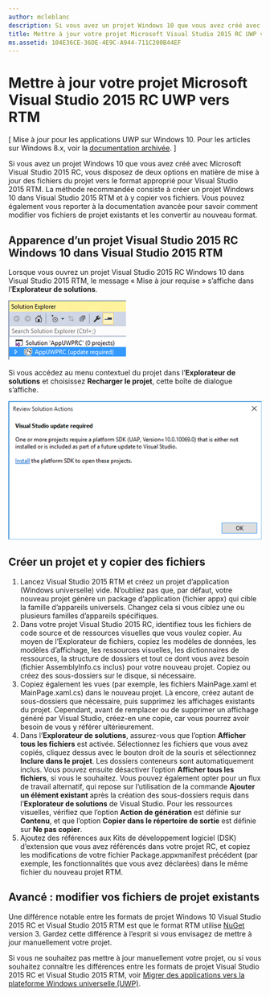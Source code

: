 ```yaml
---
author: mcleblanc
description: Si vous avez un projet Windows 10 que vous avez créé avec Microsoft Visual Studio 2015 RC, vous disposez de deux options en matière de mise à jour des fichiers du projet vers le format approprié pour Visual Studio 2015 RTM.
title: Mettre à jour votre projet Microsoft Visual Studio 2015 RC UWP vers RTM
ms.assetid: 104E36CE-36DE-4E9C-A944-711C200B44EF
---
```


# Mettre à jour votre projet Microsoft Visual Studio 2015 RC UWP vers RTM

\[ Mise à jour pour les applications UWP sur Windows 10. Pour les articles sur Windows 8.x, voir la [documentation archivée](http://go.microsoft.com/fwlink/p/?linkid=619132). \]

Si vous avez un projet Windows 10 que vous avez créé avec Microsoft Visual Studio 2015 RC, vous disposez de deux options en matière de mise à jour des fichiers du projet vers le format approprié pour Visual Studio 2015 RTM. La méthode recommandée consiste à créer un projet Windows 10 dans Visual Studio 2015 RTM et à y copier vos fichiers. Vous pouvez également vous reporter à la documentation avancée pour savoir comment modifier vos fichiers de projet existants et les convertir au nouveau format.

## Apparence d’un projet Visual Studio 2015 RC Windows 10 dans Visual Studio 2015 RTM

Lorsque vous ouvrez un projet Visual Studio 2015 RC Windows 10 dans Visual Studio 2015 RTM, le message « Mise à jour requise » s’affiche dans l’**Explorateur de solutions**.

![Mise à jour requise](images/vsrc-to-rtm/solution-explorer.png)

Si vous accédez au menu contextuel du projet dans l’**Explorateur de solutions** et choisissez **Recharger le projet**, cette boîte de dialogue s’affiche.

![Mise à jour de Visual Studio requise](images/vsrc-to-rtm/reload-project.png)

## Créer un projet et y copier des fichiers

1.  Lancez Visual Studio 2015 RTM et créez un projet d’application (Windows universelle) vide. N’oubliez pas que, par défaut, votre nouveau projet génère un package d’application (fichier appx) qui cible la famille d’appareils universels. Changez cela si vous ciblez une ou plusieurs familles d’appareils spécifiques.
2.  Dans votre projet Visual Studio 2015 RC, identifiez tous les fichiers de code source et de ressources visuelles que vous voulez copier. Au moyen de l’Explorateur de fichiers, copiez les modèles de données, les modèles d’affichage, les ressources visuelles, les dictionnaires de ressources, la structure de dossiers et tout ce dont vous avez besoin (fichier AssemblyInfo.cs inclus) pour votre nouveau projet. Copiez ou créez des sous-dossiers sur le disque, si nécessaire.
3.  Copiez également les vues (par exemple, les fichiers MainPage.xaml et MainPage.xaml.cs) dans le nouveau projet. Là encore, créez autant de sous-dossiers que nécessaire, puis supprimez les affichages existants du projet. Cependant, avant de remplacer ou de supprimer un affichage généré par Visual Studio, créez-en une copie, car vous pourrez avoir besoin de vous y référer ultérieurement.
4.  Dans l’**Explorateur de solutions**, assurez-vous que l’option **Afficher tous les fichiers** est activée. Sélectionnez les fichiers que vous avez copiés, cliquez dessus avec le bouton droit de la souris et sélectionnez **Inclure dans le projet**. Les dossiers conteneurs sont automatiquement inclus. Vous pouvez ensuite désactiver l’option **Afficher tous les fichiers**, si vous le souhaitez. Vous pouvez également opter pour un flux de travail alternatif, qui repose sur l’utilisation de la commande **Ajouter un élément existant** après la création des sous-dossiers requis dans l’**Explorateur de solutions** de Visual Studio. Pour les ressources visuelles, vérifiez que l’option **Action de génération** est définie sur **Contenu**, et que l’option **Copier dans le répertoire de sortie** est définie sur **Ne pas copier**.
5.  Ajoutez des références aux Kits de développement logiciel (DSK) d’extension que vous avez référencés dans votre projet RC, et copiez les modifications de votre fichier Package.appxmanifest précédent (par exemple, les fonctionnalités que vous avez déclarées) dans le même fichier du nouveau projet RTM.

## Avancé : modifier vos fichiers de projet existants

Une différence notable entre les formats de projet Windows 10 Visual Studio 2015 RC et Visual Studio 2015 RTM est que le format RTM utilise [NuGet](http://docs.nuget.org/) version 3. Gardez cette différence à l’esprit si vous envisagez de mettre à jour manuellement votre projet.

Si vous ne souhaitez pas mettre à jour manuellement votre projet, ou si vous souhaitez connaître les différences entre les formats de projet Visual Studio 2015 RC et Visual Studio 2015 RTM, voir [Migrer des applications vers la plateforme Windows universelle (UWP)](http://msdn.microsoft.com/library/mt148501.aspx).



<!--HONumber=May16_HO2-->


